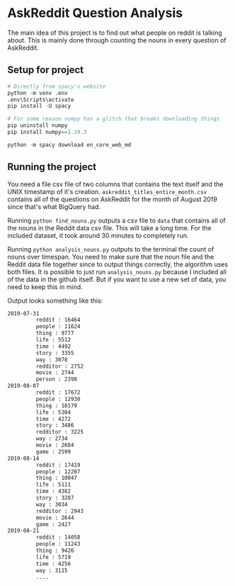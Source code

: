# AskReddit Question Analysis

The main idea of this project is to find out what people on reddit is talking about. This is mainly done through counting the nouns in every question of AskReddit.

## Setup for project

```python
# Directly from spacy's website
python -m venv .env
.env\Scripts\activate
pip install -U spacy

# For some reason numpy has a glitch that breaks downloading things
pip uninstall numpy
pip install numpy==1.19.3

python -m spacy download en_core_web_md
```

## Running the project

You need a file csv file of two columns that contains the text itself and the UNIX timestamp of it's creation. `askreddit_titles_entire_month.csv` contains all of the questions on AskReddit for the month of August 2019 since that's what BigQuery had.

Running `python find_nouns.py` outputs a csv file to `data` that contains all of the nouns in the Reddit data csv file. This will take a long time. For the included dataset, it took around 30 minutes to completely run.

Running `python analysis_nouns.py` outputs to the terminal the count of nouns over timespan. You need to make sure that the noun file and the Reddit data file together since to output things correctly, the algorithm uses both files. It is possible to just run `analysis_nouns.py` because I included all of the data in the github itself. But if you want to use a new set of data, you need to keep this in mind.

Output looks something like this:

```txt
2019-07-31
         reddit : 16464
         people : 11624
         thing : 9777
         life : 5512
         time : 4492
         story : 3355
         way : 3078
         redditor : 2752
         movie : 2744
         person : 2398
2019-08-07
         reddit : 17672
         people : 12930
         thing : 10179
         life : 5304
         time : 4272
         story : 3486
         redditor : 3225
         way : 2734
         movie : 2604
         game : 2599
2019-08-14
         reddit : 17419
         people : 12207
         thing : 10047
         life : 5111
         time : 4382
         story : 3287
         way : 3034
         redditor : 2943
         movie : 2644
         game : 2427
2019-08-21
         reddit : 14058
         people : 11243
         thing : 9426
         life : 5719
         time : 4256
         way : 3115
         ....
```